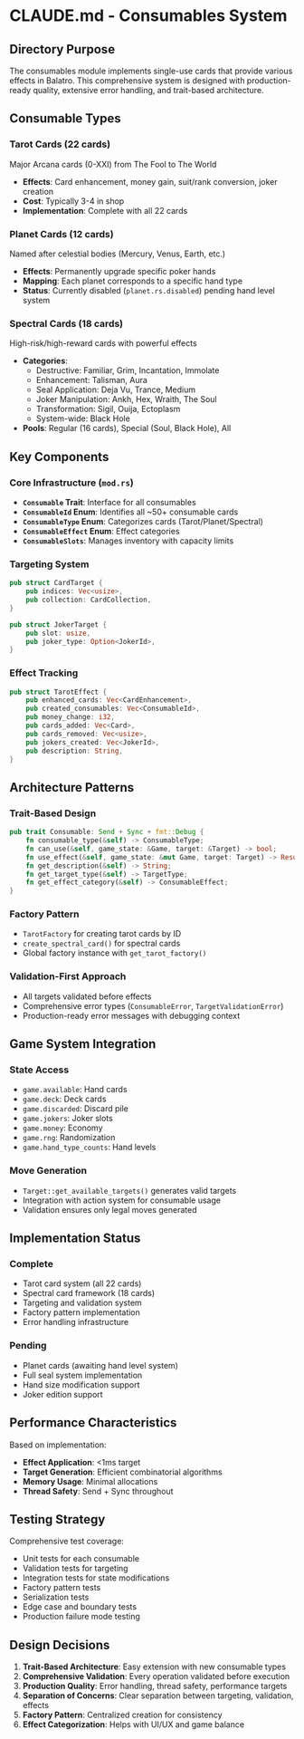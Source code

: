 # CLAUDE.md - Consumables System

## Directory Purpose

The consumables module implements single-use cards that provide various effects in Balatro. This comprehensive system is designed with production-ready quality, extensive error handling, and trait-based architecture.

## Consumable Types

### Tarot Cards (22 cards)
Major Arcana cards (0-XXI) from The Fool to The World
- **Effects**: Card enhancement, money gain, suit/rank conversion, joker creation
- **Cost**: Typically 3-4 in shop
- **Implementation**: Complete with all 22 cards

### Planet Cards (12 cards)
Named after celestial bodies (Mercury, Venus, Earth, etc.)
- **Effects**: Permanently upgrade specific poker hands
- **Mapping**: Each planet corresponds to a specific hand type
- **Status**: Currently disabled (`planet.rs.disabled`) pending hand level system

### Spectral Cards (18 cards)
High-risk/high-reward cards with powerful effects
- **Categories**:
  - Destructive: Familiar, Grim, Incantation, Immolate
  - Enhancement: Talisman, Aura
  - Seal Application: Deja Vu, Trance, Medium
  - Joker Manipulation: Ankh, Hex, Wraith, The Soul
  - Transformation: Sigil, Ouija, Ectoplasm
  - System-wide: Black Hole
- **Pools**: Regular (16 cards), Special (Soul, Black Hole), All

## Key Components

### Core Infrastructure (`mod.rs`)
- **`Consumable` Trait**: Interface for all consumables
- **`ConsumableId` Enum**: Identifies all ~50+ consumable cards
- **`ConsumableType` Enum**: Categorizes cards (Tarot/Planet/Spectral)
- **`ConsumableEffect` Enum**: Effect categories
- **`ConsumableSlots`**: Manages inventory with capacity limits

### Targeting System
```rust
pub struct CardTarget {
    pub indices: Vec<usize>,
    pub collection: CardCollection,
}

pub struct JokerTarget {
    pub slot: usize,
    pub joker_type: Option<JokerId>,
}
```

### Effect Tracking
```rust
pub struct TarotEffect {
    pub enhanced_cards: Vec<CardEnhancement>,
    pub created_consumables: Vec<ConsumableId>,
    pub money_change: i32,
    pub cards_added: Vec<Card>,
    pub cards_removed: Vec<usize>,
    pub jokers_created: Vec<JokerId>,
    pub description: String,
}
```

## Architecture Patterns

### Trait-Based Design
```rust
pub trait Consumable: Send + Sync + fmt::Debug {
    fn consumable_type(&self) -> ConsumableType;
    fn can_use(&self, game_state: &Game, target: &Target) -> bool;
    fn use_effect(&self, game_state: &mut Game, target: Target) -> Result<(), ConsumableError>;
    fn get_description(&self) -> String;
    fn get_target_type(&self) -> TargetType;
    fn get_effect_category(&self) -> ConsumableEffect;
}
```

### Factory Pattern
- `TarotFactory` for creating tarot cards by ID
- `create_spectral_card()` for spectral cards
- Global factory instance with `get_tarot_factory()`

### Validation-First Approach
- All targets validated before effects
- Comprehensive error types (`ConsumableError`, `TargetValidationError`)
- Production-ready error messages with debugging context

## Game System Integration

### State Access
- `game.available`: Hand cards
- `game.deck`: Deck cards
- `game.discarded`: Discard pile
- `game.jokers`: Joker slots
- `game.money`: Economy
- `game.rng`: Randomization
- `game.hand_type_counts`: Hand levels

### Move Generation
- `Target::get_available_targets()` generates valid targets
- Integration with action system for consumable usage
- Validation ensures only legal moves generated

## Implementation Status

### Complete
- Tarot card system (all 22 cards)
- Spectral card framework (18 cards)
- Targeting and validation system
- Factory pattern implementation
- Error handling infrastructure

### Pending
- Planet cards (awaiting hand level system)
- Full seal system implementation
- Hand size modification support
- Joker edition support

## Performance Characteristics

Based on implementation:
- **Effect Application**: <1ms target
- **Target Generation**: Efficient combinatorial algorithms
- **Memory Usage**: Minimal allocations
- **Thread Safety**: Send + Sync throughout

## Testing Strategy

Comprehensive test coverage:
- Unit tests for each consumable
- Validation tests for targeting
- Integration tests for state modifications
- Factory pattern tests
- Serialization tests
- Edge case and boundary tests
- Production failure mode testing

## Design Decisions

1. **Trait-Based Architecture**: Easy extension with new consumable types
2. **Comprehensive Validation**: Every operation validated before execution
3. **Production Quality**: Error handling, thread safety, performance targets
4. **Separation of Concerns**: Clear separation between targeting, validation, effects
5. **Factory Pattern**: Centralized creation for consistency
6. **Effect Categorization**: Helps with UI/UX and game balance
